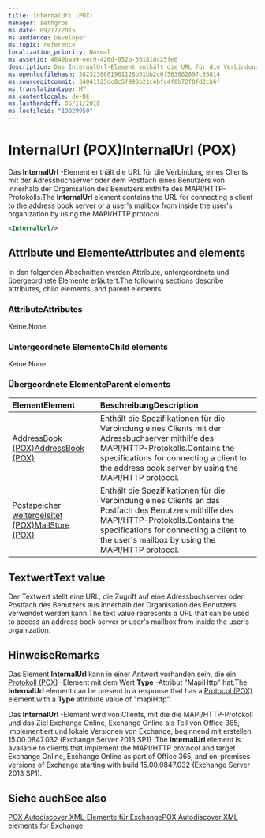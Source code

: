 ```yaml
---
title: InternalUrl (POX)
manager: sethgros
ms.date: 09/17/2015
ms.audience: Developer
ms.topic: reference
localization_priority: Normal
ms.assetid: 4649baa9-eec9-426d-952b-361818c25fe0
description: Das InternalUrl-Element enthält die URL für die Verbindung eines Clients mit der Adressbuchserver oder dem Postfach eines Benutzers von innerhalb der Organisation des Benutzers mithilfe des MAPI/HTTP-Protokolls.
ms.openlocfilehash: 3823236081961128b31bb2c0f563062897c55814
ms.sourcegitcommit: 34041125dc8c5f993b21cebfc4f8b72f0fd2cb6f
ms.translationtype: MT
ms.contentlocale: de-DE
ms.lasthandoff: 06/11/2018
ms.locfileid: "19829950"
---
```

# <a name="internalurl-pox"></a><span data-ttu-id="1b6f5-103">InternalUrl (POX)</span><span class="sxs-lookup"><span data-stu-id="1b6f5-103">InternalUrl (POX)</span></span>

<span data-ttu-id="1b6f5-104">Das **InternalUrl** -Element enthält die URL für die Verbindung eines Clients mit der Adressbuchserver oder dem Postfach eines Benutzers von innerhalb der Organisation des Benutzers mithilfe des MAPI/HTTP-Protokolls.</span><span class="sxs-lookup"><span data-stu-id="1b6f5-104">The **InternalUrl** element contains the URL for connecting a client to the address book server or a user's mailbox from inside the user's organization by using the MAPI/HTTP protocol.</span></span> 
  
```XML
<InternalUrl/>
```

## <a name="attributes-and-elements"></a><span data-ttu-id="1b6f5-105">Attribute und Elemente</span><span class="sxs-lookup"><span data-stu-id="1b6f5-105">Attributes and elements</span></span>

<span data-ttu-id="1b6f5-106">In den folgenden Abschnitten werden Attribute, untergeordnete und übergeordnete Elemente erläutert.</span><span class="sxs-lookup"><span data-stu-id="1b6f5-106">The following sections describe attributes, child elements, and parent elements.</span></span>
  
### <a name="attributes"></a><span data-ttu-id="1b6f5-107">Attribute</span><span class="sxs-lookup"><span data-stu-id="1b6f5-107">Attributes</span></span>

<span data-ttu-id="1b6f5-108">Keine.</span><span class="sxs-lookup"><span data-stu-id="1b6f5-108">None.</span></span>
  
### <a name="child-elements"></a><span data-ttu-id="1b6f5-109">Untergeordnete Elemente</span><span class="sxs-lookup"><span data-stu-id="1b6f5-109">Child elements</span></span>

<span data-ttu-id="1b6f5-110">Keine.</span><span class="sxs-lookup"><span data-stu-id="1b6f5-110">None.</span></span>
  
### <a name="parent-elements"></a><span data-ttu-id="1b6f5-111">Übergeordnete Elemente</span><span class="sxs-lookup"><span data-stu-id="1b6f5-111">Parent elements</span></span>

|<span data-ttu-id="1b6f5-112">**Element**</span><span class="sxs-lookup"><span data-stu-id="1b6f5-112">**Element**</span></span>|<span data-ttu-id="1b6f5-113">**Beschreibung**</span><span class="sxs-lookup"><span data-stu-id="1b6f5-113">**Description**</span></span>|
|:-----|:-----|
|[<span data-ttu-id="1b6f5-114">AddressBook (POX)</span><span class="sxs-lookup"><span data-stu-id="1b6f5-114">AddressBook (POX)</span></span>](addressbook-pox.md) <br/> |<span data-ttu-id="1b6f5-115">Enthält die Spezifikationen für die Verbindung eines Clients mit der Adressbuchserver mithilfe des MAPI/HTTP-Protokolls.</span><span class="sxs-lookup"><span data-stu-id="1b6f5-115">Contains the specifications for connecting a client to the address book server by using the MAPI/HTTP protocol.</span></span>  <br/> |
|[<span data-ttu-id="1b6f5-116">Postspeicher weitergeleitet (POX)</span><span class="sxs-lookup"><span data-stu-id="1b6f5-116">MailStore (POX)</span></span>](mailstore-pox.md) <br/> |<span data-ttu-id="1b6f5-117">Enthält die Spezifikationen für die Verbindung eines Clients an das Postfach des Benutzers mithilfe des MAPI/HTTP-Protokolls.</span><span class="sxs-lookup"><span data-stu-id="1b6f5-117">Contains the specifications for connecting a client to the user's mailbox by using the MAPI/HTTP protocol.</span></span>  <br/> |
   
## <a name="text-value"></a><span data-ttu-id="1b6f5-118">Textwert</span><span class="sxs-lookup"><span data-stu-id="1b6f5-118">Text value</span></span>

<span data-ttu-id="1b6f5-119">Der Textwert stellt eine URL, die Zugriff auf eine Adressbuchserver oder Postfach des Benutzers aus innerhalb der Organisation des Benutzers verwendet werden kann.</span><span class="sxs-lookup"><span data-stu-id="1b6f5-119">The text value represents a URL that can be used to access an address book server or user's mailbox from inside the user's organization.</span></span>
  
## <a name="remarks"></a><span data-ttu-id="1b6f5-120">Hinweise</span><span class="sxs-lookup"><span data-stu-id="1b6f5-120">Remarks</span></span>

<span data-ttu-id="1b6f5-121">Das Element **InternalUrl** kann in einer Antwort vorhanden sein, die ein [Protokoll (POX)](protocol-pox.md) -Element mit dem Wert **Type** -Attribut "MapiHttp" hat.</span><span class="sxs-lookup"><span data-stu-id="1b6f5-121">The **InternalUrl** element can be present in a response that has a [Protocol (POX)](protocol-pox.md) element with a **Type** attribute value of "mapiHttp".</span></span> 
  
<span data-ttu-id="1b6f5-122">Das **InternalUrl** -Element wird von Clients, mit die die MAPI/HTTP-Protokoll und das Ziel Exchange Online, Exchange Online als Teil von Office 365, implementiert und lokale Versionen von Exchange, beginnend mit erstellen 15.00.0847.032 (Exchange Server 2013 SP1) .</span><span class="sxs-lookup"><span data-stu-id="1b6f5-122">The **InternalUrl** element is available to clients that implement the MAPI/HTTP protocol and target Exchange Online, Exchange Online as part of Office 365, and on-premises versions of Exchange starting with build 15.00.0847.032 (Exchange Server 2013 SP1).</span></span> 
  
## <a name="see-also"></a><span data-ttu-id="1b6f5-123">Siehe auch</span><span class="sxs-lookup"><span data-stu-id="1b6f5-123">See also</span></span>



[<span data-ttu-id="1b6f5-124">POX Autodiscover XML-Elemente für Exchange</span><span class="sxs-lookup"><span data-stu-id="1b6f5-124">POX Autodiscover XML elements for Exchange</span></span>](pox-autodiscover-xml-elements-for-exchange.md)


